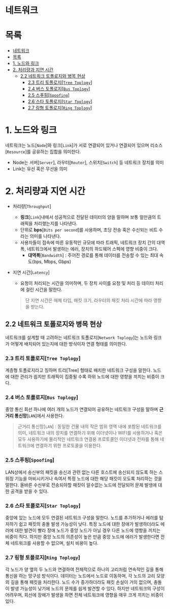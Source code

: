 # 네트워크

# 목록
- [네트워크](#네트워크)
- [목록](#목록)
- [1. 노드와 링크](#1-노드와-링크)
- [2. 처리량과 지연 시간](#2-처리량과-지연-시간)
  - [2.2 네트워크 토폴로지와 병목 현상](#22-네트워크-토폴로지와-병목-현상)
    - [2.3 트리 토폴로지\[`Tree Toplogy`\]](#23-트리-토폴로지tree-toplogy)
    - [2.4 버스 토폴로지\[`Bus Toplogy`\]](#24-버스-토폴로지bus-toplogy)
    - [2.5 스푸핑\[`Spoofing`\]](#25-스푸핑spoofing)
    - [2.6 스타 토폴로지\[`Star Toplogy`\]](#26-스타-토폴로지star-toplogy)
    - [2.7 링형 토폴로지\[`Ring Toplogy`\]](#27-링형-토폴로지ring-toplogy)


# 1. 노드와 링크
네트워크는 노드[`Node`]와 링크[`Link`]가 서로 연결되어 있거나 연결되어 있으며 리소스[`Resource`]를 공유하는 집합을 의미한다.
* Node는 서버[`Server`], 라우터[`Router`], 스위치[`Switch`] 등 네트워크 장치를 의미
* Link는 유선 혹은 무선을 의미

# 2. 처리량과 지연 시간
* 처리량[`Throughput`]
  * **링크**[`Link`]내에서 성공적으로 전달된 데이터의 양을 말하며 보통 얼만큼의 트래픽을 처리했는지를 나타낸다.
  * 단위로 **bps**[`Bits per second`]를 사용하며, 초당 전송 혹은 수신되는 비트 수라는 의미를 나타낸다.
  * 사용자들이 접속에 따른 유동적인 규모에 따라 트래픽, 네트워크 장치 간의 대역폭, 네트워크에서 발생하는 에러, 장치의 하드웨어 스펙에 영향 비중이 크다.
    * **대역폭**[`Bandwidth`] : 주어진 경로를 통해 데이터를 전송할 수 있는 최대 속도(bps, Mbps, Gbps)

* 지연 시간[`Latency`]
  * 요청이 처리되는 시간을 의미하며, 두 장치 사이를 요청 및 처리 등 데이터 처리에 걸린 시간을 말한다.
  > 단 지연 시간은 매체 타입, 패킷 크기, 라우터의 패킷 처리 시간에 따라 영향을 받는다.

## 2.2 네트워크 토폴로지와 병목 현상
네트워크를 설계할 때 고려하는 네트워크 토폴로지[`Network Toplogy`]는 노드와 링크가 어떻게 배치되어 있는지에 대한 방식이자 연결 형태를 의미한다.

### 2.3 트리 토폴로지[`Tree Toplogy`]
계층형 토폴로지라고 칭하며 트리[Tree] 형태로 배치한 네트워크 구성을 말한다. 노드에 대한 관리가 쉽지만 트래픽이 집중될 수록 하위 노드에 대한 영향을 끼치는 비중이 크다.

### 2.4 버스 토폴로지[`Bus Toplogy`]
중앙 통신 회선 하나에 여러 개의 노드가 연결되어 공유하는 네트워크 구성을 말하며 **근거리 통신망**[`LAN`]에서 사용한다.

> 근거리 통신망[`LAN`] : 동일한 건물 내의 작은 범위 영역 내에 포함된 네트워크를 의미, 네트워크 내의 장치를 연결하기 위해 이더넷이나 WIFI를 사용하거나 혹은 모두 사용하기에 물리적인 네트워크 연결용 프로토콜인 이더넷과 전파를 통해 네트워크에 연결하기 위한 프로토콜을 이용한다.

### 2.5 스푸핑[`Spoofing`]
LAN상에서 송신부의 패킷을 송신과 관련 없는 다른 호스트에 송신되지 않도록 하는 스위칭 기능을 마비시키거나 속여서 특정 노드에 대한 해당 패킷이 오도록 처리하는 것을 말한다. 올바른 수신부로 전송되야할 패킷이 알수없는 노드에 전달되어 문제 발생에 대한 공격을 받을 수 있다.

### 2.6 스타 토폴로지[`Star Toplogy`]
중앙에 있는 노드에 모두 연결된 네트워크 구성을 말한다. 노드를 추가하거나 에러를 탐지하기 쉽고 패킷의 충돌 발생 가능성이 낮다. 특정 노드에 대한 장애가 발생하더라도 에러에 대한 발견이 빨라 장애 노드가 중앙 노드가 아닐 경우 다른 노드에 영향을 끼치는 비중이 적다. 하지만 중앙 노드의 의존성이 높은 만큼 중앙 노드에 에러가 발생한다면 전체 네트워크를 사용할 수 없으며, 설치 비용이 높다.

### 2.7 링형 토폴로지[`Ring Toplogy`]
각 노드가 양 옆의 두 노드와 연결하여 전체적으로 하나의 고리처럼 연속적인 길을 통해 통신을 하는 망구성 방식이다. 데이터는 노드에서 노드로 이동하며, 각 노드의 고리 모양의 길을 통해 패킷을 처리한다. 노드 수가 증가하더라도 패킷 손실이 거의 없으며, 충돌이 발생 가능성이 낮기에 노드의 문제를 쉽게 발견할 수 있다. 하지만 네트워크의 구성이 어려우며, 회선에 장애가 발생을 하면 전체 네트워크에 영향을 매우 크게 끼치는 비중이 있다.
